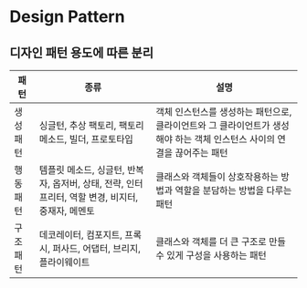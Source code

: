 # Design Pattern

## 디자인 패턴 용도에 따른 분리

| 패턴      | 종류                                                                                             | 설명                                                                                                                    |
| --------- | ------------------------------------------------------------------------------------------------ | ----------------------------------------------------------------------------------------------------------------------- |
| 생성 패턴 | 싱글턴, 추상 팩토리, 팩토리 메소드, 빌더, 프로토타입                                             | 객체 인스턴스를 생성하는 패턴으로, 클라이언트와 그 클라이언트가 생성해야 하는 객체 인스턴스 사이의 연결을 끊어주는 패턴 |
| 행동 패턴 | 템플릿 메소드, 싱글턴, 반복자, 옵저버, 상태, 전략, 인터프리터, 역할 변경, 비지터, 중재자, 메멘토 | 클래스와 객체들이 상호작용하는 방법과 역할을 분담하는 방법을 다루는 패턴                                                |
| 구조 패턴 | 데코레이터, 컴포지트, 프록시, 퍼사드, 어댑터, 브리지, 플라이웨이트                               | 클래스와 객체를 더 큰 구조로 만들 수 있게 구성을 사용하는 패턴                                                          |

